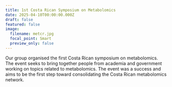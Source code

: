 ```yaml
---
title: 1st Costa Rican Symposium on Metabolomics
date: 2025-04-10T00:00:00.000Z
draft: false
featured: false
image:
  filename: metcr.jpg
  focal_point: Smart
  preview_only: false
---
```

Our group organised the first Costa Rican symposium on metabolomics. The event seeks to bring together people from academia and government working on topics related to metabolomics. The event was a success and aims to be the first step toward consolidating the Costa Rican metabolomics network.
